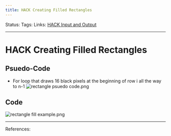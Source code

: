 ```yaml
---
title: HACK Creating Filled Rectangles
---
```

Status:
Tags:
Links: [HACK Input and Output](out/hack-input-and-output.md)
___
# HACK Creating Filled Rectangles
 ## Psuedo-Code
 - For loop that draws 16 black pixels at the beginning of row i all the way to n-1
 ![rectangle psuedo code.png](None)
## Code
![rectangle fill example.png](None)
___
References: